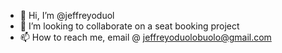 - 👋 Hi, I’m @jeffreyoduol
- 💞️ I’m looking to collaborate on a seat booking project
- 📫 How to reach me, email @ jeffreyoduolobuolo@gmail.com

<!---
jeffreyoduol/jeffreyoduol is a ✨ special ✨ repository because its `README.md` (this file) appears on your GitHub profile.
You can click the Preview link to take a look at your changes.
--->
